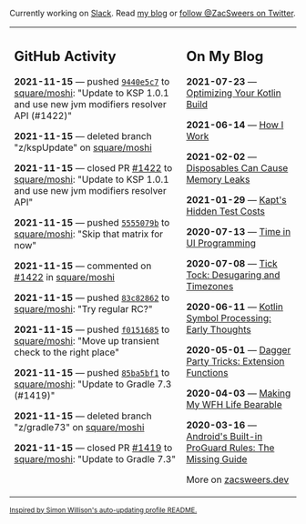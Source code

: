 Currently working on [Slack](https://slack.com/). Read [my blog](https://zacsweers.dev/) or [follow @ZacSweers on Twitter](https://twitter.com/ZacSweers).

<table><tr><td valign="top" width="60%">

## GitHub Activity
<!-- githubActivity starts -->
**2021-11-15** — pushed [`9440e5c7`](https://github.com/square/moshi/commit/9440e5c7d0b72eea05d8c5c2868f3dbf6377d129) to [square/moshi](https://api.github.com/repos/square/moshi): "Update to KSP 1.0.1 and use new jvm modifiers resolver API (#1422)"

**2021-11-15** — deleted branch "z/kspUpdate" on [square/moshi](https://api.github.com/repos/square/moshi)

**2021-11-15** — closed PR [#1422](https://api.github.com/repos/square/moshi/pulls/1422) to [square/moshi](https://api.github.com/repos/square/moshi): "Update to KSP 1.0.1 and use new jvm modifiers resolver API"

**2021-11-15** — pushed [`5555079b`](https://github.com/square/moshi/commit/5555079b4158f74762ee036c7266ebc531a16a85) to [square/moshi](https://api.github.com/repos/square/moshi): "Skip that matrix for now"

**2021-11-15** — commented on [#1422](https://github.com/square/moshi/pull/1422#issuecomment-969072624) in [square/moshi](https://api.github.com/repos/square/moshi)

**2021-11-15** — pushed [`83c82862`](https://github.com/square/moshi/commit/83c82862170cc38e732a443bbfdc683b114d0776) to [square/moshi](https://api.github.com/repos/square/moshi): "Try regular RC?"

**2021-11-15** — pushed [`f0151685`](https://github.com/square/moshi/commit/f0151685cae061d8aaabed6312414aba6cda8748) to [square/moshi](https://api.github.com/repos/square/moshi): "Move up transient check to the right place"

**2021-11-15** — pushed [`85ba5bf1`](https://github.com/square/moshi/commit/85ba5bf188196268c4ae30192dec19986729a8e4) to [square/moshi](https://api.github.com/repos/square/moshi): "Update to Gradle 7.3 (#1419)"

**2021-11-15** — deleted branch "z/gradle73" on [square/moshi](https://api.github.com/repos/square/moshi)

**2021-11-15** — closed PR [#1419](https://api.github.com/repos/square/moshi/pulls/1419) to [square/moshi](https://api.github.com/repos/square/moshi): "Update to Gradle 7.3"
<!-- githubActivity ends -->
</td><td valign="top" width="40%">

## On My Blog
<!-- blog starts -->
**2021-07-23** — [Optimizing Your Kotlin Build](https://www.zacsweers.dev/optimizing-your-kotlin-build/)

**2021-06-14** — [How I Work](https://www.zacsweers.dev/how-i-work/)

**2021-02-02** — [Disposables Can Cause Memory Leaks](https://www.zacsweers.dev/disposables-can-cause-memory-leaks/)

**2021-01-29** — [Kapt's Hidden Test Costs](https://www.zacsweers.dev/kapts-hidden-test-costs/)

**2020-07-13** — [Time in UI Programming](https://www.zacsweers.dev/time-in-ui/)

**2020-07-08** — [Tick Tock: Desugaring and Timezones](https://www.zacsweers.dev/ticktock-desugaring-timezones/)

**2020-06-11** — [Kotlin Symbol Processing: Early Thoughts](https://www.zacsweers.dev/kotlin-symbol-processor-early-thoughts/)

**2020-05-01** — [Dagger Party Tricks: Extension Functions](https://www.zacsweers.dev/dagger-party-tricks-extension-functions/)

**2020-04-03** — [Making My WFH Life Bearable](https://www.zacsweers.dev/making-wfh-life-bearable/)

**2020-03-16** — [Android's Built-in ProGuard Rules: The Missing Guide](https://www.zacsweers.dev/android-proguard-rules/)
<!-- blog ends -->
More on [zacsweers.dev](https://zacsweers.dev/)
</td></tr></table>

<sub><a href="https://simonwillison.net/2020/Jul/10/self-updating-profile-readme/">Inspired by Simon Willison's auto-updating profile README.</a></sub>
